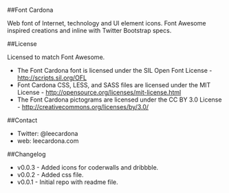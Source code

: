 ##Font Cardona

Web font of Internet, technology and UI element icons. Font Awesome inspired creations and inline with Twitter Bootstrap specs.

##License

Licensed to match Font Awesome.

- The Font Cardona  font is licensed under the SIL Open Font License - http://scripts.sil.org/OFL
- Font Cardona CSS, LESS, and SASS files are licensed under the MIT License - http://opensource.org/licenses/mit-license.html
- The Font Cardona pictograms are licensed under the CC BY 3.0 License - http://creativecommons.org/licenses/by/3.0/

##Contact
- Twitter: @leecardona
- web: leecardona.com

##Changelog
- v0.0.3 - Added icons for coderwalls and dribbble.
- v0.0.2 - Added css file.
- v0.0.1 - Initial repo with readme file.
